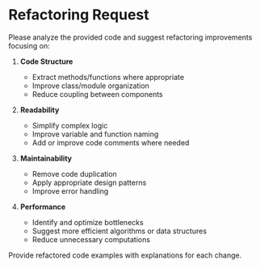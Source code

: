 # Refactoring Request

Please analyze the provided code and suggest refactoring improvements focusing on:

1. **Code Structure**
   - Extract methods/functions where appropriate
   - Improve class/module organization
   - Reduce coupling between components

2. **Readability**
   - Simplify complex logic
   - Improve variable and function naming
   - Add or improve code comments where needed

3. **Maintainability**
   - Remove code duplication
   - Apply appropriate design patterns
   - Improve error handling

4. **Performance**
   - Identify and optimize bottlenecks
   - Suggest more efficient algorithms or data structures
   - Reduce unnecessary computations

Provide refactored code examples with explanations for each change.